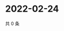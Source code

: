# 2022-02-24

共 0 条

<!-- BEGIN WEIBO -->
<!-- 最后更新时间 Thu Feb 24 2022 00:20:16 GMT+0800 (China Standard Time) -->

<!-- END WEIBO -->
